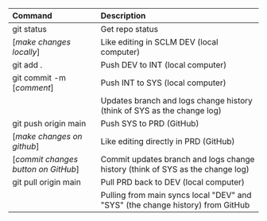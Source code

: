 | Command                             | Description                                                                    |
| :---------------------------------- | :----------------------------------------------------------------------------- |
| git status                          | Get repo status                                                                |
| [_make changes locally_]            | Like editing in SCLM DEV (local computer)                                      |
| git add .                           | Push DEV to INT (local computer)                                               |
| git commit -m [_comment_]           | Push INT to SYS (local computer)                                               |
|                                     | Updates branch and logs change history (think of SYS as the change log)        |
| git push origin main                | Push SYS to PRD (GitHub)                                                       |
| [_make changes on github_]          | Like editing directly in PRD (GitHub)                                          |
| [_commit changes button on GitHub_] | Commit updates branch and logs change history (think of SYS as the change log) |
| git pull origin main                | Pull PRD back to DEV (local computer)                                          |
|                                     | Pulling from main syncs local "DEV" and "SYS" (the change history) from GitHub |
